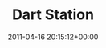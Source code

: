 ---
title:		"Dart Station"
type:		"photos"
mediatype:		"upload"
location:		"Dublin, Ireland"
date:		"2011-04-16 20:15:12+00:00"
album:		"city"
filename:		"tara-street-dart.md"
series:		"dublin"
cl_public_id:		"city/tara-street-dart"
cl_version:		1497000452
format:		"tiff"
bytes:		5944556
width:		2151
height:		1440
colours:
- "#252120"
- "#B8C0D1"
- "#181E29"
- "#151F27"
- "#D1C1BB"
- "#4F637F"
- "#292A2F"
- "#6D707F"
- "#8E817D"
- "#211814"
- "#849EC4"
- "#7A684D"
- "#28221A"
- "#1B5F93"
- "#2F5E86"
- "#1E2123"
- "#D3E4F3"
- "#082031"
- "#867A83"
- "#CEC6CC"
- "#7D5E4B"
- "#030913"
- "#2178B3"
exposure_mode:		"Manual"
program:		"Manual"
aperture:		"2.8"
focal_length:		"14.0 mm"
iso:		"200"
shutter_speed:		"1/160"
metering:		"Center-weighted average"
flash:		"No Flash"
white_balance:		"Custom"
colour_temp:		"4250"
has_crop:		"true"
orientation:		"Horizontal (normal)"
camera_model:		"NIKON D200"
lens_info:		"11-16mm f/2.8"
artist:		"No artist info"
x_resolution:		"300"
y_resolution:		"300"
---
